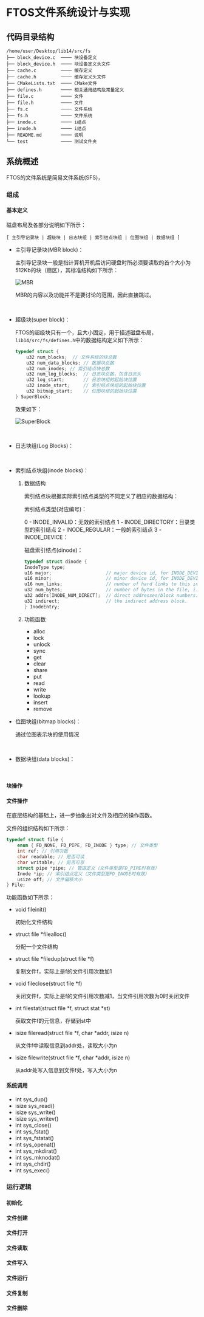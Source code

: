 # FTOS文件系统设计与实现

## 代码目录结构

```shell
/home/user/Desktop/lib14/src/fs
├── block_device.c  ──── 块设备定义
├── block_device.h  ──── 块设备定义头文件
├── cache.c         ──── 缓存定义
├── cache.h         ──── 缓存定义头文件
├── CMakeLists.txt  ──── CMake文件
├── defines.h       ──── 相关通用结构及常量定义
├── file.c          ──── 文件
├── file.h          ──── 文件
├── fs.c            ──── 文件系统
├── fs.h            ──── 文件系统
├── inode.c         ──── i结点
├── inode.h         ──── i结点
├── README.md       ──── 说明
└── test            ──── 测试文件夹
```

## 系统概述

FTOS的文件系统是简易文件系统(SFS)，

### 组成

#### 基本定义

磁盘布局及各部分说明如下所示：

`[ 主引导记录块 | 超级块 | 日志块组 | 索引结点块组 | 位图块组 | 数据块组 ]`

* 主引导记录块(MBR block)：

    主引导记录块一般是指计算机开机后访问硬盘时所必须要读取的首个大小为512Kb的块（扇区），其标准结构如下所示：

    ![MBR](pics/MBR.png)

    MBR的内容以及功能并不是要讨论的范围，因此直接跳过。

    &emsp;

* 超级块(super block)：

    FTOS的超级块只有一个，且大小固定，用于描述磁盘布局，`lib14/src/fs/defines.h`中的数据结构定义如下所示：

    ```c
    typedef struct {
        u32 num_blocks;  // 文件系统的块总数
        u32 num_data_blocks; // 数据块总数
        u32 num_inodes; // 索引结点块总数
        u32 num_log_blocks;  // 日志块总数，包含日志头
        u32 log_start;       // 日志块组的起始块位置
        u32 inode_start;     // 索引结点块组的起始块位置
        u32 bitmap_start;    // 位图块组的起始块位置
    } SuperBlock;
    ```

    效果如下：

    ![SuperBlock](pics/SuperBlock.png)

    &emsp;

* 日志块组(Log Blocks)：

    &emsp;

* 索引结点块组(inode blocks)：

    1. 数据结构

        索引结点块根据实际索引结点类型的不同定义了相应的数据结构：

        索引结点类型(对应编号)：

        0 - INODE_INVALID：无效的索引结点
        1 - INODE_DIRECTORY：目录类型的索引结点
        2 - INODE_REGULAR：一般的索引结点
        3 - INODE_DEVICE：

        磁盘索引结点(dinode)：

        ```c
        typedef struct dinode {
        InodeType type;
        u16 major;                    // major device id, for INODE_DEVICE only.
        u16 minor;                    // minor device id, for INODE_DEVICE only.
        u16 num_links;                // number of hard links to this inode in the filesystem.
        u32 num_bytes;                // number of bytes in the file, i.e. the size of file.
        u32 addrs[INODE_NUM_DIRECT];  // direct addresses/block numbers.
        u32 indirect;                 // the indirect address block.
        } InodeEntry;
        ```

    2. 功能函数

        * alloc
        * lock
        * unlock
        * sync
        * get
        * clear
        * share
        * put
        * read
        * write
        * lookup
        * insert
        * remove

* 位图块组(bitmap blocks)：

    通过位图表示块的使用情况

    &emsp;

* 数据块组(data blocks)：

    &emsp;

#### 块操作

#### 文件操作

在底层结构的基础上，进一步抽象出对文件及相应的操作函数。

文件的组织结构如下所示：

```c
typedef struct file {
    enum { FD_NONE, FD_PIPE, FD_INODE } type; // 文件类型
    int ref; // 引用次数
    char readable; // 是否可读
    char writable; // 是否可写
    struct pipe *pipe; // 管道定义（文件类型是FD_PIPE时有效）
    Inode *ip; // 索引结点定义（文件类型是FD_INODE时有效）
    usize off; // 文件偏移大小
} File;
```

功能函数如下所示：

* void fileinit()

    初始化文件结构

* struct file *filealloc()

    分配一个文件结构

* struct file *filedup(struct file \*f)

    复制文件f，实际上是f的文件引用次数加1

* void fileclose(struct file \*f)

    关闭文件f，实际上是f的文件引用次数减1，当文件引用次数为0时关闭文件

* int filestat(struct file \*f, struct stat \*st)

    获取文件f的元信息，存储到st中

* isize fileread(struct file \*f, char \*addr, isize n)

    从文件f中读取信息到addr处，读取大小为n

* isize filewrite(struct file \*f, char \*addr, isize n)

    从addr处写入信息到文件f处，写入大小为n

#### 系统调用

* int sys_dup()
* isize sys_read()
* isize sys_write()
* isize sys_writev()
* int sys_close()
* int sys_fstat()
* int sys_fstatat()
* int sys_openat()
* int sys_mkdirat()
* int sys_mknodat()
* int sys_chdir()
* int sys_exec()

### 运行逻辑

#### 初始化

#### 文件创建

#### 文件打开

#### 文件读取

#### 文件写入

#### 文件运行

#### 文件复制

#### 文件删除
